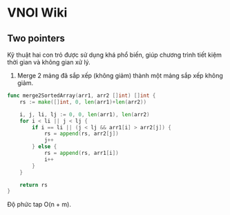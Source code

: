 # VNOI Wiki

## Two pointers

Kỹ thuật hai con trỏ được sử dụng khá phổ biến, giúp chương trình tiết kiệm thời gian và không gian xử lý.

1. Merge 2 mảng đã sắp xếp (không giảm) thành một mảng sắp xếp không giảm.

```go
func merge2SortedArray(arr1, arr2 []int) []int {
	rs := make([]int, 0, len(arr1)+len(arr2))

	i, j, li, lj := 0, 0, len(arr1), len(arr2)
	for i < li || j < lj {
		if i == li || (j < lj && arr1[i] > arr2[j]) {
			rs = append(rs, arr2[j])
			j++
		} else {
			rs = append(rs, arr1[i])
			i++
		}
	}

	return rs
}
```

Độ phức tap O(n + m).

